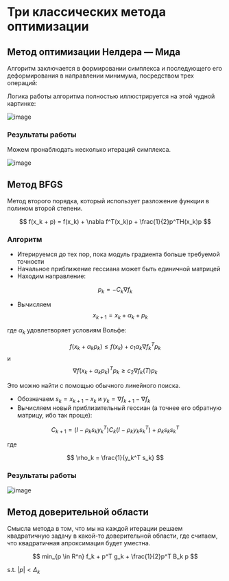 # Три классических метода оптимизации

## Метод оптимизации Нелдера — Мида

Алгоритм заключается в формировании симплекса и последующего его деформирования в направлении минимума, посредством трех операций:

Логика работы алгоритма полностью иллюстрируется на этой чудной картинке:

![image](https://github.com/timattt/Computational-math/assets/25401699/42770efd-cdff-42aa-934c-58eff44c1da8)

### Результаты работы

Можем пронаблюдать несколько итераций симплекса.

![image](https://github.com/timattt/Computational-math/assets/25401699/81c00072-c4fb-4374-bc88-d10b1af020e3)

## Метод BFGS

Метод второго порядка, который использует разложение функции в полином второй степени.

$$
f(x_k + p) = f(x_k) + \nabla f^T(x_k)p + \frac{1}{2}p^TH(x_k)p
$$

### Алгоритм

* Итерируемся до тех пор, пока модуль градиента больше требуемой точности
* Начальное приближение гессиана может быть единичной матрицей
* Находим направление:

$$
p_k = -C_k \nabla f_k
$$

* Вычисляем $$x_{k+1} = x_k + \alpha_k + p_k$$

где $\alpha_k$ удовлетворяет условиям Вольфе:

$$
f(x_k + \alpha_k p_k) \leq f(x_k) + c_1 \alpha_k \nabla f_k^T p_k
$$
и
$$
\nabla f(x_k + \alpha_k p_k)^T p_k \geq c_2 \nabla f_k(T) p_k
$$

Это можно найти с помощью обычного линейного поиска.

* Обозначаем $s_k = x_{k+1} - x_k$ и $y_k = \nabla f_{k+1} - \nabla f_k$
* Вычисляем новый приблизительный гессиан (а точнее его обратную матрицу, ибо так проще): 

$$
C_{k+1} = (I - \rho_k s_k y_k^T)C_k(I - \rho_k y_k s_k^T) + \rho_k s_k s_k^T
$$

где

$$
\rho_k = \frac{1}{y_k^T s_k}
$$

### Результаты работы

![image](https://github.com/timattt/Computational-math/assets/25401699/32301993-7114-4753-9480-2f2abc71f937)

## Метод доверительной области

Смысла метода в том, что мы на каждой итерации решаем квадратичную задачу в какой-то доверительной области, где считаем, что квадратичная апроксимация будет уместна.

$$
min_{p \in R^n} f_k + p^T g_k + \frac{1}{2}p^T B_k p
$$

s.t. $|p| < \Delta_k$
